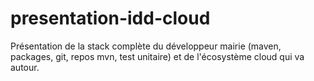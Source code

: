 # presentation-idd-cloud

Présentation de la stack complète du développeur mairie (maven, packages, git, repos mvn, test unitaire) et de l'écosystème cloud qui va autour.

